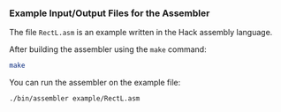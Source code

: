 ### Example Input/Output Files for the Assembler

The file `RectL.asm` is an example written in the Hack assembly language.

After building the assembler using the `make` command:

```bash
make
```
You can run the assembler on the example file:

```bash
./bin/assembler example/RectL.asm
```